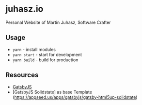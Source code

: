 # juhasz.io

Personal Website of Martin Juhasz, Software Crafter

## Usage

- `yarn` - install modules
- `yarn start` - start for development
- `yarn build` - build for production

## Resources

- [GatsbyJS](https://www.gatsbyjs.org/)
- [GatsbyJS Solidstate] as base Template (https://appseed.us/apps/gatsbyjs/gatsby-html5up-solidstate)
